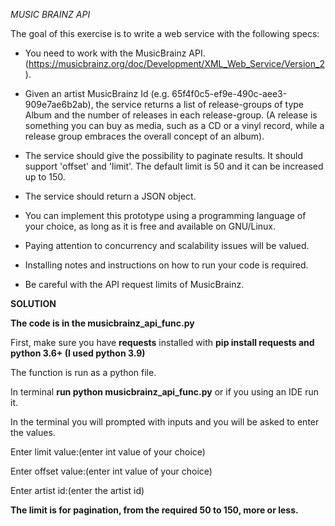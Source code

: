 *MUSIC BRAINZ API*

The goal of this exercise is to write a web service with the following specs:
- You need to work with the MusicBrainz API.
(https://musicbrainz.org/doc/Development/XML_Web_Service/Version_2).

- Given an artist MusicBrainz Id (e.g. 65f4f0c5-ef9e-490c-aee3-909e7ae6b2ab), the service
returns a list of release-groups of type Album and the number of releases in each release-group. (A release is something you can buy as media, such as a CD or a vinyl record, while a release group embraces the overall concept of an album).

- The service should give the possibility to paginate results. It should support 'offset' and
'limit'. The default limit is 50 and it can be increased up to 150.

- The service should return a JSON object.
- You can implement this prototype using a programming language of your choice, as long as it is free and available on GNU/Linux.

- Paying attention to concurrency and scalability issues will be valued.
- Installing notes and instructions on how to run your code is required.
- Be careful with the API request limits of MusicBrainz.


**SOLUTION**

**The code is in the musicbrainz_api_func.py** 

First, make sure you have **requests** installed with **pip install requests and python 3.6+ (I used python 3.9)**

The function is run as a python file. 

In terminal **run python musicbrainz_api_func.py** or  if you using an IDE run it.

In the terminal you will prompted with inputs and you will be asked to enter the values.

Enter limit value:(enter int value of your choice)

Enter offset value:(enter int value of your choice)

Enter artist id:(enter the artist id)

**The limit is for pagination, from the required 50 to 150, more or less.**